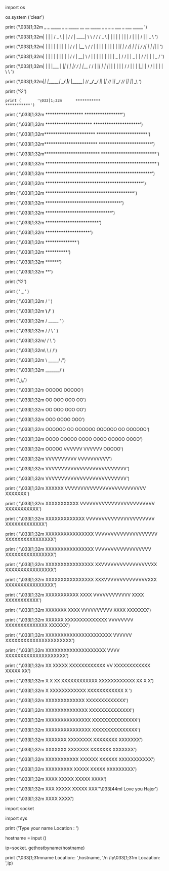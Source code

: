 import os

os.system ('clear')

print ('\033[1;32m _        _       _____   _     _   _____       __    __  _____   _   _        _   _       ___       _       ___   _____    ')

print ('\033[1;32m| |      | |     /  _  \ | |   / / | ____|      \ \  / / /  _  \ | | | |      | | | |     /   |     | |     /   | |  _  \   ')

print ('\033[1;32m| |      | |     | | | | | |  / /  | |__         \ \/ /  | | | | | | | |      | |_| |    / /| |     | |    / /| | | |_| |   ')

print ('\033[1;32m| |      | |     | | | | | | / /   |  __|         \  /   | | | | | | | |      |  _  |   / / | |  _  | |   / / | | |  _  /   ')

print ('\033[1;32m| |      | |___  | |_| | | |/ /    | |___         / /    | |_| | | |_| |      | | | |  / /  | | | |_| |  / /  | | | | \ \   ')

print ('\033[1;32m|_|      |_____| \_____/ |___/     |_____|       /_/     \_____/ \_____/      |_| |_| /_/   |_| \_____/ /_/   |_| |_|  \_\  ')

print ('♡')

	print (       '\033[1;32m      ***********                  ***********')

print (       '\033[1;32m   *****************            *****************')

print (       '\033[1;32m *********************        *********************')

print (       '\033[1;32m***********************      ***********************')

print (       '\033[1;32m************************    ************************')

print (       '\033[1;32m*************************  *************************')

print (       '\033[1;32m **************************************************')

print (       '\033[1;32m  ************************************************')

print (       '\033[1;32m    ********************************************')

print (       '\033[1;32m      ****************************************')

print (       '\033[1;32m         **********************************')

print (       '\033[1;32m           ******************************')

print (       '\033[1;32m              ************************')

print (       '\033[1;32m                ********************')

print (       '\033[1;32m                   **************')

print (       '\033[1;32m                    **********')

print (       '\033[1;32m                      ******')

print (       '\033[1;32m                         **')

print ('♡')

print (         '                _ ' )

print (         '\033[1;32m     / \' )

print (         '\033[1;32m   __\ /__' )

print (         '\033[1;32m  / _____ \' )

print (         '\033[1;32m / /     \ \' )

print (         '\033[1;32m/ /       \ \')

print (         '\033[1;32m\ \       / /')

print (         '\033[1;32m \ \_____/ /')

print (         '\033[1;32m  \_______/')

print ('﷼')

print (     '\033[1;32m                        OOOOO          OOOOO')

print (     '\033[1;32m                       OO   OOO      OOO   OO')

print (     '\033[1;32m                       OO     OOO  OOO     OO')

print (     '\033[1;32m                        OOO     OOOO     OOO')

print (     '\033[1;32m      OOOOOO          OO  OOOOOO    OOOOOO  OO          OOOOOO')

print (     '\033[1;32m   OOOO    OOOOO   OOOO                      OOOO   OOOOO    OOOO')

print (     '\033[1;32m               OOOOO     VVVVVV      VVVVVV     OOOOO')

print (     '\033[1;32m                       VVVVVVVVVV  VVVVVVVVVV')

print (     '\033[1;32m                     VVVVVVVVVVVVVVVVVVVVVVVVVV')

print (     '\033[1;32m                     VVVVVVVVVVVVVVVVVVVVVVVVVV')

print (     '\033[1;32m        XXXXXX       VVVVVVVVVVVVVVVVVVVVVVVVVV      XXXXXXX')

print (     '\033[1;32m      XXXXXXXXXXX      VVVVVVVVVVVVVVVVVVVVVVVV      XXXXXXXXXXX')

print (     '\033[1;32m    XXXXXXXXXXXXX      VVVVVVVVVVVVVVVVVVVVVV      XXXXXXXXXXXXX')

print (     '\033[1;32m    XXXXXXXXXXXXXXXX     VVVVVVVVVVVVVVVVVVVV     XXXXXXXXXXXXXXXX')

print (     '\033[1;32m    XXXXXXXXXXXXXXXX      VVVVVVVVVVVVVVVVVV      XXXXXXXXXXXXXXXX')

print (     '\033[1;32m    XXXXXXXXXXXXXXXX     XXVVVVVVVVVVVVVVVVXX     XXXXXXXXXXXXXXXX')

print (     '\033[1;32m     XXXXXXXXXXXXXXXX    XXXVVVVVVVVVVVVVVXXX    XXXXXXXXXXXXXXXX')

print (     '\033[1;32m       XXXXXXXXXXX     XXXX VVVVVVVVVVVV XXXX     XXXXXXXXXXX')

print (     '\033[1;32m           XXXXXXX    XXXX   VVVVVVVVVV   XXXX    XXXXXXX')

print (     '\033[1;32m    XXXXXX  XXXXXXXXXXXXXX    VVVVVVVV    XXXXXXXXXXXXXX  XXXXXX')

print (     '\033[1;32m  XXXXXXXXXXXXXXXXXXXXXX       VVVVVV       XXXXXXXXXXXXXXXXXXXXXX')

print (     '\033[1;32m XXXXXXXXXXXXXXXXXXXX           VVVV           XXXXXXXXXXXXXXXXXXXX')

print (     '\033[1;32m XX XXXXX XXXXXXXXXXXX            VV            XXXXXXXXXXXX XXXXX XX')

print (     '\033[1;32m X  X XX  XXXXXXXXXXXX                          XXXXXXXXXXXX  XX X   X')

print (     '\033[1;32m     X  XXXXXXXXXXXX                            XXXXXXXXXXXX  X ')

print (     '\033[1;32m       XXXXXXXXXXXXX                            XXXXXXXXXXXXX')

print (     '\033[1;32m       XXXXXXXXXXXXXX                          XXXXXXXXXXXXXX')

print (     '\033[1;32m       XXXXXXXXXXXXXXX                        XXXXXXXXXXXXXXX')

print (     '\033[1;32m        XXXXXXXXXXXXXXX                      XXXXXXXXXXXXXXX')

print (     '\033[1;32m       XXXXXXX  XXXXXXXX                    XXXXXXXX  XXXXXXX')

print (     '\033[1;32m      XXXXXXX     XXXXXXX                  XXXXXXX     XXXXXXX')

print (     '\033[1;32m XXXXXXXXXXX        XXXXXX                XXXXXX        XXXXXXXXXXX')

print (     '\033[1;32m XXXXXXXXX           XXXXX                XXXXX           XXXXXXXXX')

print (     '\033[1;32m XXXX                 XXXXX              XXXXX                 XXXX')

print (     '\033[1;32m XXX                  XXXXX            XXXXX                  XXX''\033[44mI Love you Hajer')

print (     '\033[1;32m                        XXXX            XXXX')

import socket

import sys

print ('Type your name Location :  ')

hostname = input ()

ip=socket. gethostbyname(hostname)

print ('\033[1;31mname Location:: ',hostname, '/n /Ip\033[1;31m Locaation: ',ip)
